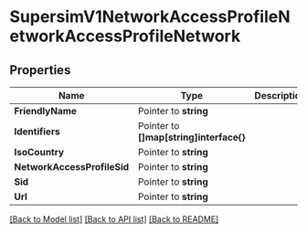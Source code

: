 # SupersimV1NetworkAccessProfileNetworkAccessProfileNetwork

## Properties

Name | Type | Description | Notes
------------ | ------------- | ------------- | -------------
**FriendlyName** | Pointer to **string** |  | [optional] 
**Identifiers** | Pointer to **[]map[string]interface{}** |  | [optional] 
**IsoCountry** | Pointer to **string** |  | [optional] 
**NetworkAccessProfileSid** | Pointer to **string** |  | [optional] 
**Sid** | Pointer to **string** |  | [optional] 
**Url** | Pointer to **string** |  | [optional] 

[[Back to Model list]](../README.md#documentation-for-models) [[Back to API list]](../README.md#documentation-for-api-endpoints) [[Back to README]](../README.md)


